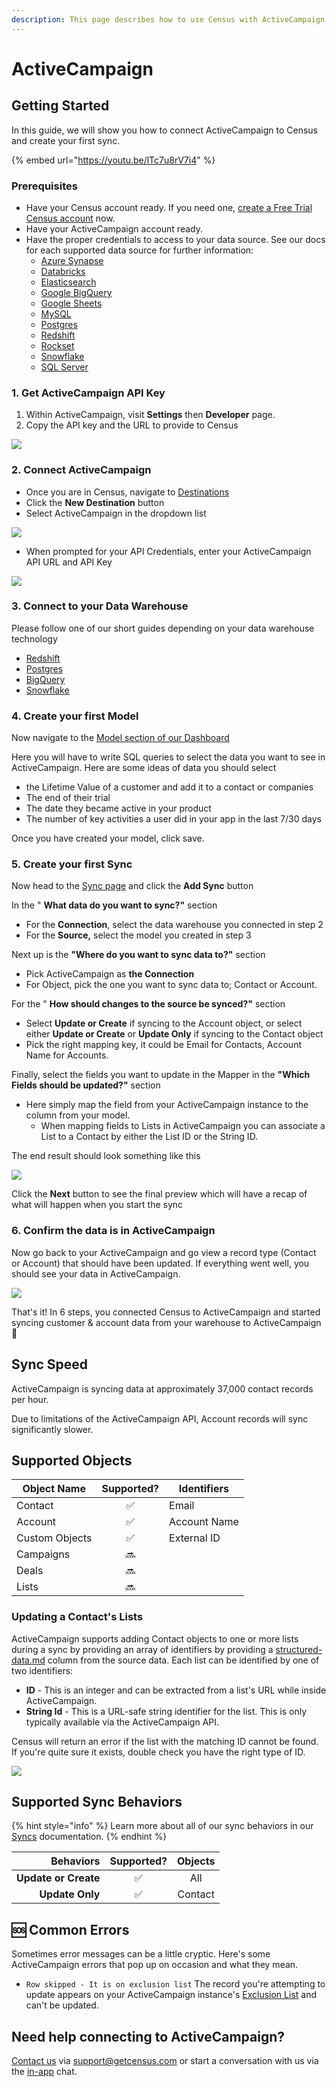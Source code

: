 ```yaml
---
description: This page describes how to use Census with ActiveCampaign.
---
```


# ActiveCampaign

## Getting Started

‌In this guide, we will show you how to connect ActiveCampaign to Census and create your first sync.

{% embed url="https://youtu.be/lTc7u8rV7i4" %}

### Prerequisites

* Have your Census account ready. If you need one, [create a Free Trial Census account](https://app.getcensus.com/) now.
* Have your ActiveCampaign account ready.
* Have the proper credentials to access to your data source. See our docs for each supported data source for further information:
  * [Azure Synapse](../sources/azure-synapse.md)
  * [Databricks](https://docs.getcensus.com/sources/databricks)
  * [Elasticsearch](https://docs.getcensus.com/sources/elasticsearch)
  * [Google BigQuery](https://docs.getcensus.com/sources/google-bigquery)
  * [Google Sheets](https://docs.getcensus.com/sources/google-sheets)
  * [MySQL](https://docs.getcensus.com/sources/mysql)
  * [Postgres](https://docs.getcensus.com/sources/postgres)
  * [Redshift](https://docs.getcensus.com/sources/redshift)
  * [Rockset](https://docs.getcensus.com/sources/rockset)
  * [Snowflake](https://docs.getcensus.com/sources/snowflake)
  * [SQL Server](https://docs.getcensus.com/sources/sql-server)

### 1. Get ActiveCampaign API Key

1. Within ActiveCampaign, visit **Settings** then **Developer** page.
2. Copy the API key and the URL to provide to Census

![](../.gitbook/assets/screely-1617902398277.png)

### 2. Connect ActiveCampaign

* Once you are in Census, navigate to [Destinations](https://app.getcensus.com/destinations)
* Click the **New Destination** button
* Select ActiveCampaign in the dropdown list

![](../.gitbook/assets/screely-1617902052429.png)

* When prompted for your API Credentials, enter your ActiveCampaign API URL and API Key

![](../.gitbook/assets/screely-1617902449109.png)

### 3. Connect to your Data Warehouse

Please follow one of our short guides depending on your data warehouse technology

* [Redshift](https://help.getcensus.com/article/10-configuring-redshift-postgresql-access)
* [Postgres](https://help.getcensus.com/article/10-configuring-redshift-postgresql-access)
* [BigQuery](https://help.getcensus.com/article/21-configuring-bigquery-access)
* [Snowflake](https://help.getcensus.com/article/8-configuring-snowflake-access)

### 4. Create your first Model

Now navigate to the [Model section of our Dashboard](https://app.getcensus.com/models)

Here you will have to write SQL queries to select the data you want to see in ActiveCampaign. Here are some ideas of data you should select

* the Lifetime Value of a customer and add it to a contact or companies
* The end of their trial
* The date they became active in your product
* The number of key activities a user did in your app in the last 7/30 days

Once you have created your model, click save.

### 5. Create your first Sync

Now head to the [Sync page](https://app.getcensus.com/syncs) and click the **Add Sync** button

In the " **What data do you want to sync?"** section

* For the **Connection**, select the data warehouse you connected in step 2
* For the **Source,** select the model you created in step 3

Next up is the **"Where do you want to sync data to?"** section

* Pick ActiveCampaign as **the Connection**
* For Object, pick the one you want to sync data to; Contact or Account.

For the " **How should changes to the source be synced?"** section

* Select **Update or Create** if syncing to the Account object, or select either **Update or Create** or **Update Only** if syncing to the Contact object
* Pick the right mapping key, it could be Email for Contacts, Account Name for Accounts.

Finally, select the fields you want to update in the Mapper in the **"Which Fields should be updated?"** section

* Here simply map the field from your ActiveCampaign instance to the column from your model.
  * When mapping fields to Lists in ActiveCampaign you can associate a List to a Contact by either the List ID or the String ID.

The end result should look something like this

![](../.gitbook/assets/screely-1617904096010.png)

Click the **Next** button to see the final preview which will have a recap of what will happen when you start the sync

### 6. Confirm the data is in ActiveCampaign

Now go back to your ActiveCampaign and go view a record type (Contact or Account) that should have been updated. If everything went well, you should see your data in ActiveCampaign.

![](../.gitbook/assets/screely-1617904230319.png)

That's it! In 6 steps, you connected Census to ActiveCampaign and started syncing customer & account data from your warehouse to ActiveCampaign 🎉

## Sync Speed

ActiveCampaign is syncing data at approximately 37,000 contact records per hour.

Due to limitations of the ActiveCampaign API, Account records will sync significantly slower.

## Supported Objects

| Object Name    | Supported? | Identifiers  |
| -------------- | :--------: | ------------ |
| Contact        |      ✅     | Email        |
| Account        |      ✅     | Account Name |
| Custom Objects |      ✅     | External ID  |
| Campaigns      |     🔜     |              |
| Deals          |     🔜     |              |
| Lists          |     🔜     |              |

### Updating a Contact's Lists

ActiveCampaign supports adding Contact objects to one or more lists during a sync by providing an array of identifiers by providing a [structured-data.md](../basics/data-defining/defining-source-data/structured-data.md "mention") column from the source data. Each list can be identified by one of two identifiers:

* **ID** - This is an integer and can be extracted from a list's URL while inside ActiveCampaign.
* **String Id** - This is a URL-safe string identifier for the list. This is only typically available via the ActiveCampaign API.

Census will return an error if the list with the matching ID cannot be found. If you're quite sure it exists, double check you have the right type of ID.

![](../.gitbook/assets/screely-1652234231375.png)

## Supported Sync Behaviors

{% hint style="info" %}
Learn more about all of our sync behaviors in our [Syncs](../basics/core-concept#sync-behaviors) documentation.
{% endhint %}

|        **Behaviors** | **Supported?** | **Objects** |
| -------------------: | :------------: | :---------: |
| **Update or Create** |        ✅       |     All     |
|      **Update Only** |        ✅       |   Contact   |

## 🆘 Common Errors

Sometimes error messages can be a little cryptic. Here's some ActiveCampaign errors that pop up on occasion and what they mean.

* `Row skipped - It is on exclusion list` The record you're attempting to update appears on your ActiveCampaign instance's [Exclusion List](https://help.activecampaign.com/hc/en-us/articles/207362110-How-to-add-contacts-to-the-Exclusion-List) and can't be updated.

## Need help connecting to ActiveCampaign?

[Contact us](mailto:support@getcensus.com) via support@getcensus.com or start a conversation with us via the [in-app](https://app.getcensus.com) chat.
